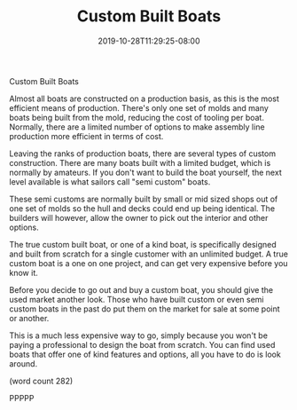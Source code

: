 ﻿---
title: "Custom Built Boats"
date: 2019-10-28T11:29:25-08:00
description: "Buying A Boat Tips for Web Success"
featured_image: "/images/Buying A Boat.jpg"
tags: ["Buying A Boat"]
---

Custom Built Boats

Almost all boats are constructed on a production 
basis, as this is the most efficient means of 
production.  There's only one set of molds and many
boats being built from the mold, reducing the cost
of tooling per boat.  Normally, there are a limited
number of options to make assembly line production
more efficient in terms of cost.

Leaving the ranks of production boats, there are
several types of custom construction.  There are
many boats built with a limited budget, which is 
normally by amateurs.  If you don't want to build 
the boat yourself, the next level available is 
what sailors call "semi custom" boats.

These semi customs are normally built by small or
mid sized shops out of one set of molds so the 
hull and decks could end up being identical.  The
builders will however, allow the owner to pick
out the interior and other options.

The true custom built boat, or one of a kind boat, 
is specifically designed and built from scratch 
for a single customer with an unlimited budget.  A
true custom boat is a one on one project, and
can get very expensive before you know it.

Before you decide to go out and buy a custom boat, 
you should give the used market another look.  Those
who have built custom or even semi custom boats 
in the past do put them on the market for sale at
some point or another.

This is a much less expensive way to go, simply 
because you won't be paying a professional to design
the boat from scratch.  You can find used boats that
offer one of kind features and options, all you have
to do is look around.

(word count 282)

PPPPP
